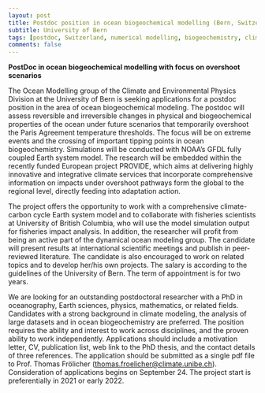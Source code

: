 ```yaml
---
layout: post
title: Postdoc position in ocean biogeochemical modelling (Bern, Switzerland)
subtitle: University of Bern
tags: [postdoc, Switzerland, numerical modelling, biogeochemistry, climate change]
comments: false
---
```

**PostDoc in ocean biogeochemical modelling with focus on overshoot scenarios**

The Ocean Modelling group of the Climate and Environmental Physics Division at the University of Bern is seeking applications for a postdoc position in the area of ocean biogeochemical modeling. The postdoc will assess reversible and irreversible changes in physical
and biogeochemical properties of the ocean under future scenarios that temporarily overshoot the Paris Agreement temperature thresholds. The focus will be on extreme events
and the crossing of important tipping points in ocean biogeochemistry. Simulations will be
conducted with NOAA’s GFDL fully coupled Earth system model. The research will be embedded within the recently funded European project PROVIDE, which aims at delivering
highly innovative and integrative climate services that incorporate comprehensive information on impacts under overshoot pathways form the global to the regional level, directly
feeding into adaptation action.

The project offers the opportunity to work with a comprehensive climate-carbon cycle Earth
system model and to collaborate with fisheries scientists at University of British Columbia,
who will use the model simulation output for fisheries impact analysis. In addition, the researcher will profit from being an active part of the dynamical ocean modeling group. The
candidate will present results at international scientific meetings and publish in peer-reviewed literature. The candidate is also encouraged to work on related topics and to develop
her/his own projects. The salary is according to the guidelines of the University of Bern. The
term of appointment is for two years.

We are looking for an outstanding postdoctoral researcher with a PhD in oceanography,
Earth sciences, physics, mathematics, or related fields. Candidates with a strong background in climate modeling, the analysis of large datasets and in ocean biogeochemistry
are preferred. The position requires the ability and interest to work across disciplines, and
the proven ability to work independently.
Applications should include a motivation letter, CV, publication list, web link to the PhD
thesis, and the contact details of three references. The application should be submitted as
a single pdf file to Prof. Thomas Frölicher (thomas.froelicher@climate.unibe.ch). Consideration of applications begins on September 24. The project start is preferentially in 2021 or
early 2022.

